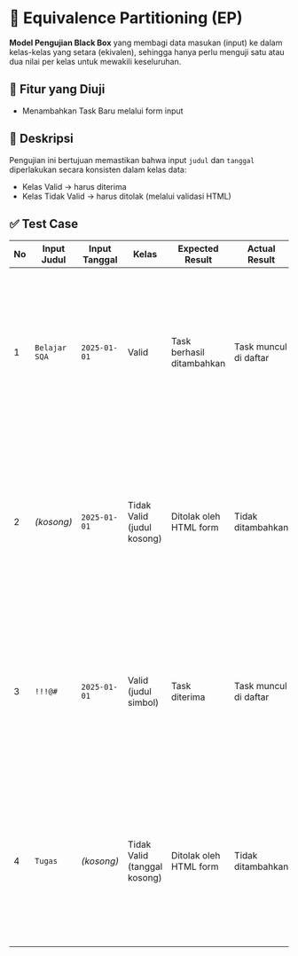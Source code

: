 # 🧪 Equivalence Partitioning (EP)

**Model Pengujian Black Box** yang membagi data masukan (input) ke dalam kelas-kelas yang setara (ekivalen), sehingga hanya perlu menguji satu atau dua nilai per kelas untuk mewakili keseluruhan.

## 🎯 Fitur yang Diuji
- Menambahkan Task Baru melalui form input

## 🧾 Deskripsi
Pengujian ini bertujuan memastikan bahwa input `judul` dan `tanggal` diperlakukan secara konsisten dalam kelas data:
- Kelas Valid → harus diterima
- Kelas Tidak Valid → harus ditolak (melalui validasi HTML)

## ✅ Test Case

| No | Input Judul | Input Tanggal | Kelas | Expected Result | Actual Result | Status | Bukti Gambar |
|----|-------------|----------------|--------|------------------|----------------|--------|---------------|
| 1 | `Belajar SQA` | `2025-01-01` | Valid | Task berhasil ditambahkan | Task muncul di daftar | ✅ | <img width="300" src="https://github.com/user-attachments/assets/36d95fa7-5600-4a58-a98a-bd4a66189c89" /> |
| 2 | *(kosong)* | `2025-01-01` | Tidak Valid (judul kosong) | Ditolak oleh HTML form | Tidak ditambahkan | ✅ | <img width="300" src="https://github.com/user-attachments/assets/040dcf2c-699c-41d4-a9aa-2f14d113f297" /> |
| 3 | `!!!@#` | `2025-01-01` | Valid (judul simbol) | Task diterima | Task muncul di daftar | ✅ | <img width="300" src="https://github.com/user-attachments/assets/0c89e40c-52bb-4750-bc7f-fedea86a4d9c" /> |
| 4 | `Tugas` | *(kosong)* | Tidak Valid (tanggal kosong) | Ditolak oleh HTML form | Tidak ditambahkan | ✅ | <img width="300" src="https://github.com/user-attachments/assets/e8654e24-5f2c-45d1-8cf4-cbbd067813b6" /> |
